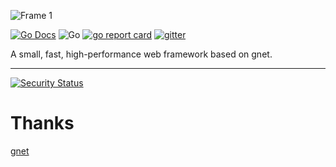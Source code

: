 ![Frame 1](https://github.com/fast-response/fast-response/assets/92655031/f7c68680-1db6-4a10-b133-f5d148871009)

[![Go Docs](https://img.shields.io/badge/go.dev-docs-007d9c?logo=go&logoColor=white&style=flat-square)](https://pkg.go.dev/github.com/fast-response/fast-response) ![Go](https://img.shields.io/badge/go-%3E%3D1.17-30dff3?style=flat-square&logo=go) [![go report card](https://goreportcard.com/badge/github.com/fast-response/fast-response?style=flat-square)](https://goreportcard.com/report/github.com/fast-response/fast-response) [![gitter](https://badges.gitter.im/repo.svg)](https://gitter.im/FastResponse/FastResponse?utm_source=badge&utm_medium=badge&utm_campaign=pr-badge&utm_content=body_badge)

A small, fast, high-performance web framework based on gnet.

---
[![Security Status](https://www.murphysec.com/platform3/v31/badge/1693852382114177024.svg)](https://www.murphysec.com/console/report/1693852381963182080/1693852382114177024)
# Thanks

[gnet](https://gnet.host)
